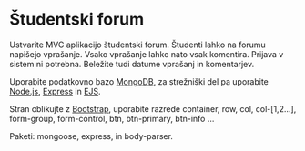 # Študentski forum
Ustvarite MVC aplikacijo študentski forum. Študenti lahko na forumu napišejo vprašanje. Vsako vprašanje lahko nato vsak komentira. Prijava v sistem ni potrebna. Beležite tudi datume vprašanj in komentarjev.

Uporabite podatkovno bazo [MongoDB](https://www.mongodb.com/), za strežniški del pa uporabite [Node.js](https://nodejs.org/en/), [Express](https://expressjs.com/) in [EJS](https://ejs.co/).

Stran oblikujte z [Bootstrap](https://getbootstrap.com/), uporabite razrede container, row, col, col-[1,2...], form-group, form-control, btn, btn-primary, btn-info ...

Paketi: mongoose, express, in body-parser.